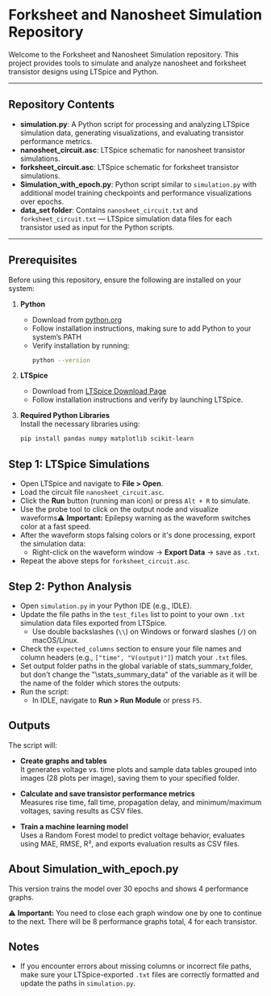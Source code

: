 # Forksheet and Nanosheet Simulation Repository

Welcome to the Forksheet and Nanosheet Simulation repository. This project provides tools to simulate and analyze nanosheet and forksheet transistor designs using LTSpice and Python.

---

## Repository Contents

- **simulation.py**: A Python script for processing and analyzing LTSpice simulation data, generating visualizations, and evaluating transistor performance metrics.  
- **nanosheet_circuit.asc**: LTSpice schematic for nanosheet transistor simulations.  
- **forksheet_circuit.asc**: LTSpice schematic for forksheet transistor simulations.  
- **Simulation_with_epoch.py**: Python script similar to `simulation.py` with additional model training checkpoints and performance visualizations over epochs.  
- **data_set folder**: Contains `nanosheet_circuit.txt` and `forksheet_circuit.txt` — LTSpice simulation data files for each transistor used as input for the Python scripts.

---

## Prerequisites

Before using this repository, ensure the following are installed on your system:

1. **Python**  
   - Download from [python.org](https://www.python.org/downloads/)  
   - Follow installation instructions, making sure to add Python to your system’s PATH  
   - Verify installation by running:  
     ```bash
     python --version
     ```
2. **LTSpice**  
   - Download from [LTSpice Download Page](https://ez.analog.com/design-tools-and-calculators/ltspice/w/faqs-docs/32232/ltspice-24-download-and-release-notes)  
   - Follow installation instructions and verify by launching LTSpice.

3. **Required Python Libraries**  
   Install the necessary libraries using:  
   ```bash
   pip install pandas numpy matplotlib scikit-learn

## Step 1: LTSpice Simulations

- Open LTSpice and navigate to **File > Open**.  
- Load the circuit file `nanosheet_circuit.asc`.  
- Click the **Run** button (running man icon) or press `Alt + R` to simulate.  
- Use the probe tool to click on the output node and visualize waveforms⚠️ **Important:** Epilepsy warning as the waveform switches color at a fast speed.  
- After the waveform stops falsing colors or it's done processing, export the simulation data:  
  - Right-click on the waveform window → **Export Data** → save as `.txt`.  
- Repeat the above steps for `forksheet_circuit.asc`.  

## Step 2: Python Analysis

- Open `simulation.py` in your Python IDE (e.g., IDLE).  
- Update the file paths in the `test_files` list to point to your own `.txt` simulation data files exported from LTSpice.  
  - Use double backslashes (`\\`) on Windows or forward slashes (`/`) on macOS/Linux.  
- Check the `expected_columns` section to ensure your file names and column headers (e.g., `["time", "V(output)"]`) match your `.txt` files.  
- Set output folder paths in the global variable of stats_summary_folder, but don't change the "\\stats_summary_data" of the variable as it will be the name of the folder which stores the outputs:    
- Run the script:  
  - In IDLE, navigate to **Run > Run Module** or press `F5`.  

## Outputs

The script will:

- **Create graphs and tables**  
  It generates voltage vs. time plots and sample data tables grouped into images (28 plots per image), saving them to your specified folder.  

- **Calculate and save transistor performance metrics**  
  Measures rise time, fall time, propagation delay, and minimum/maximum voltages, saving results as CSV files.  

- **Train a machine learning model**  
  Uses a Random Forest model to predict voltage behavior, evaluates using MAE, RMSE, R², and exports evaluation results as CSV files.  

## About Simulation_with_epoch.py

This version trains the model over 30 epochs and shows 4 performance graphs.

⚠️ **Important:** You need to close each graph window one by one to continue to the next. There will be 8 performance graphs total, 4 for each transistor.

## Notes

- If you encounter errors about missing columns or incorrect file paths, make sure your LTSpice-exported `.txt` files are correctly formatted and update the paths in `simulation.py`.  
